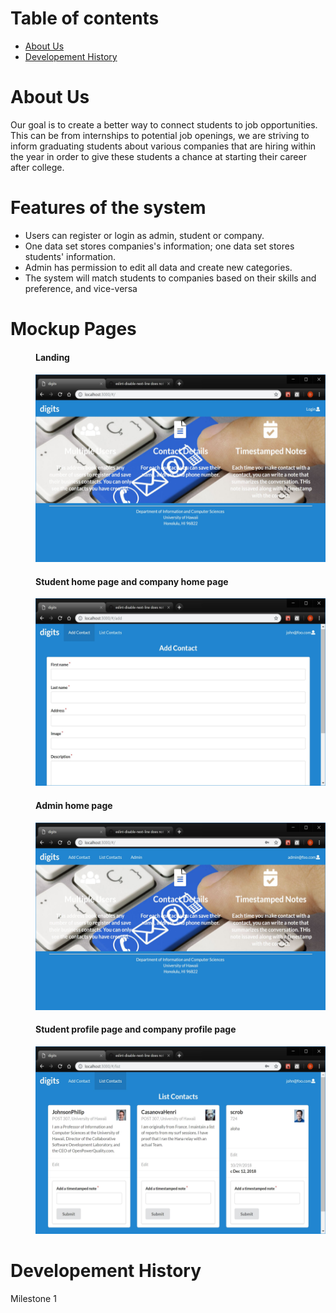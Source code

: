 # Table of contents

* [About Us](#about-us)
* [Developement History](#developement-history)

# About Us
Our goal is to create a better way to connect students to job opportunities. This can be from internships to potential job openings, we are striving to inform graduating students about various companies that are hiring within the year in order to give these students a chance at starting their career after college. 

# Features of the system
<ul>
  <li>Users can register or login as admin, student or company.</li>
  <li>One data set stores companies's information; one data set stores students' information.</li>
  <li>Admin has permission to edit all data and create new categories.</li>
  <li>The system will match students to companies based on their skills and preference, and vice-versa</li>
</ul>

# Mockup Pages
  <dir>
  <h4>Landing<h4>
  <p><img src="doc/landing.png" height="300" width="500"></p></dir>
  <dir>
  <h4>Student home page and company home page</h4>
  <p><img src="doc/addContact.jpg" height="300" width="500"></p></dir>
  <dir>
  <h4>Admin home page</h4>
  <p><img src="doc/adminMode.jpg" height="300" width="500"></p></dir>
  <dir>
  <h4>Student profile page and company profile page</h4>
  <p><img src="doc/listcontact.jpg" height="300" width="500"></p></dir>


# Developement History
Milestone 1
